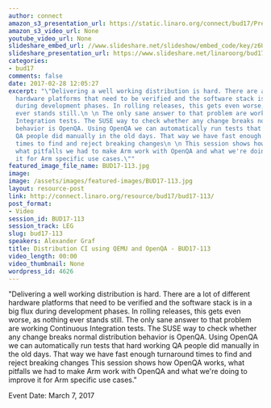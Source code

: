 ```yaml
---
author: connect
amazon_s3_presentation_url: https://static.linaro.org/connect/bud17/Presentations/BUD17-113%3A%20Distribution%20CI%20using%20QEMU%20and%20OpenQA.pdf
amazon_s3_video_url: None
youtube_video_url: None
slideshare_embed_url: //www.slideshare.net/slideshow/embed_code/key/z6UyxwImy0wWog
slideshare_presentation_url: https://www.slideshare.net/linaroorg/bud17-113-distribution-ci-using-qemu-and-open-qa
categories:
- bud17
comments: false
date: 2017-02-28 12:05:27
excerpt: "\"Delivering a well working distribution is hard. There are a lot of different
  hardware platforms that need to be verified and the software stack is in a big flux
  during development phases. In rolling releases, this gets even worse, as nothing
  ever stands still.\n \n The only sane answer to that problem are working Continuous
  Integration tests. The SUSE way to check whether any change breaks normal distribution
  behavior is OpenQA. Using OpenQA we can automatically run tests that hard working
  QA people did manually in the old days. That way we have fast enough turnaround
  times to find and reject breaking changes\n \n This session shows how OpenQA works,
  what pitfalls we had to make Arm work with OpenQA and what we're doing to improve
  it for Arm specific use cases.\""
featured_image_file_name: BUD17-113.jpg
image:
image: /assets/images/featured-images/BUD17-113.jpg
layout: resource-post
link: http://connect.linaro.org/resource/bud17/bud17-113/
post_format:
- Video
session_id: BUD17-113
session_track: LEG
slug: bud17-113
speakers: Alexander Graf
title: Distribution CI using QEMU and OpenQA - BUD17-113
video_length: 00:00
video_thumbnail: None
wordpress_id: 4626
---
```


"Delivering a well working distribution is hard. There are a lot of different hardware platforms that need to be verified and the software stack is in a big flux during development phases. In rolling releases, this gets even worse, as nothing ever stands still. The only sane answer to that problem are working Continuous Integration tests. The SUSE way to check whether any change breaks normal distribution behavior is OpenQA. Using OpenQA we can automatically run tests that hard working QA people did manually in the old days. That way we have fast enough turnaround times to find and reject breaking changes This session shows how OpenQA works, what pitfalls we had to make Arm work with OpenQA and what we're doing to improve it for Arm specific use cases."

Event Date: March 7, 2017
